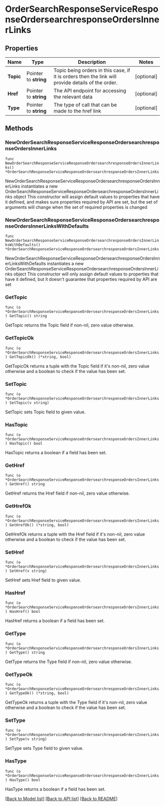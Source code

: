 # OrderSearchResponseServiceResponseOrdersearchresponseOrdersInnerLinks

## Properties

Name | Type | Description | Notes
------------ | ------------- | ------------- | -------------
**Topic** | Pointer to **string** | Topic being orders in this case, if it is orders then the link will provide details of the order. | [optional] 
**Href** | Pointer to **string** | The API endpoint for accessing the relevant data | [optional] 
**Type** | Pointer to **string** | The type of call that can be made to the href link | [optional] 

## Methods

### NewOrderSearchResponseServiceResponseOrdersearchresponseOrdersInnerLinks

`func NewOrderSearchResponseServiceResponseOrdersearchresponseOrdersInnerLinks() *OrderSearchResponseServiceResponseOrdersearchresponseOrdersInnerLinks`

NewOrderSearchResponseServiceResponseOrdersearchresponseOrdersInnerLinks instantiates a new OrderSearchResponseServiceResponseOrdersearchresponseOrdersInnerLinks object
This constructor will assign default values to properties that have it defined,
and makes sure properties required by API are set, but the set of arguments
will change when the set of required properties is changed

### NewOrderSearchResponseServiceResponseOrdersearchresponseOrdersInnerLinksWithDefaults

`func NewOrderSearchResponseServiceResponseOrdersearchresponseOrdersInnerLinksWithDefaults() *OrderSearchResponseServiceResponseOrdersearchresponseOrdersInnerLinks`

NewOrderSearchResponseServiceResponseOrdersearchresponseOrdersInnerLinksWithDefaults instantiates a new OrderSearchResponseServiceResponseOrdersearchresponseOrdersInnerLinks object
This constructor will only assign default values to properties that have it defined,
but it doesn't guarantee that properties required by API are set

### GetTopic

`func (o *OrderSearchResponseServiceResponseOrdersearchresponseOrdersInnerLinks) GetTopic() string`

GetTopic returns the Topic field if non-nil, zero value otherwise.

### GetTopicOk

`func (o *OrderSearchResponseServiceResponseOrdersearchresponseOrdersInnerLinks) GetTopicOk() (*string, bool)`

GetTopicOk returns a tuple with the Topic field if it's non-nil, zero value otherwise
and a boolean to check if the value has been set.

### SetTopic

`func (o *OrderSearchResponseServiceResponseOrdersearchresponseOrdersInnerLinks) SetTopic(v string)`

SetTopic sets Topic field to given value.

### HasTopic

`func (o *OrderSearchResponseServiceResponseOrdersearchresponseOrdersInnerLinks) HasTopic() bool`

HasTopic returns a boolean if a field has been set.

### GetHref

`func (o *OrderSearchResponseServiceResponseOrdersearchresponseOrdersInnerLinks) GetHref() string`

GetHref returns the Href field if non-nil, zero value otherwise.

### GetHrefOk

`func (o *OrderSearchResponseServiceResponseOrdersearchresponseOrdersInnerLinks) GetHrefOk() (*string, bool)`

GetHrefOk returns a tuple with the Href field if it's non-nil, zero value otherwise
and a boolean to check if the value has been set.

### SetHref

`func (o *OrderSearchResponseServiceResponseOrdersearchresponseOrdersInnerLinks) SetHref(v string)`

SetHref sets Href field to given value.

### HasHref

`func (o *OrderSearchResponseServiceResponseOrdersearchresponseOrdersInnerLinks) HasHref() bool`

HasHref returns a boolean if a field has been set.

### GetType

`func (o *OrderSearchResponseServiceResponseOrdersearchresponseOrdersInnerLinks) GetType() string`

GetType returns the Type field if non-nil, zero value otherwise.

### GetTypeOk

`func (o *OrderSearchResponseServiceResponseOrdersearchresponseOrdersInnerLinks) GetTypeOk() (*string, bool)`

GetTypeOk returns a tuple with the Type field if it's non-nil, zero value otherwise
and a boolean to check if the value has been set.

### SetType

`func (o *OrderSearchResponseServiceResponseOrdersearchresponseOrdersInnerLinks) SetType(v string)`

SetType sets Type field to given value.

### HasType

`func (o *OrderSearchResponseServiceResponseOrdersearchresponseOrdersInnerLinks) HasType() bool`

HasType returns a boolean if a field has been set.


[[Back to Model list]](../README.md#documentation-for-models) [[Back to API list]](../README.md#documentation-for-api-endpoints) [[Back to README]](../README.md)


